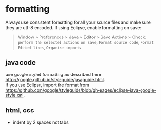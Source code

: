 # formatting

Always use consistent formatting for all your source files and make sure they are utf-8 encoded.
If using Eclipse, enable formatting on save:
> Window > Preferences > Java > Editor > Save Actions > Check: `perform the selected actions on save`, `Format source code`, `Format Edited lines`, `Organize imports`

## java code

use google styled formatting as described here http://google.github.io/styleguide/javaguide.html.  
If you use Eclipse, import the format from https://github.com/google/styleguide/blob/gh-pages/eclipse-java-google-style.xml.

## html, css

- indent by 2 spaces not tabs
